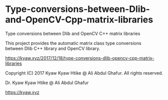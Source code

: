 # Type-conversions-between-Dlib-and-OpenCV-Cpp-matrix-libraries
Type conversions between Dlib and OpenCV C++ matrix libraries

This project provides the automatic matrix class type conversions between Dlib C++ library and OpenCV library.

https://kyaw.xyz/2017/12/18/type-conversions-dlib-opencv-cpp-matrix-libraries


Copyright (C) 2017 Kyaw Kyaw Htike @ Ali Abdul Ghafur. All rights reserved.



Dr. Kyaw Kyaw Htike @ Ali Abdul Ghafur



https://kyaw.xyz
